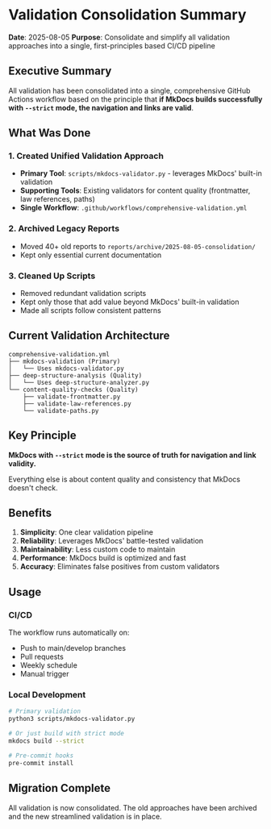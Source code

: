 # Validation Consolidation Summary

**Date**: 2025-08-05
**Purpose**: Consolidate and simplify all validation approaches into a single, first-principles based CI/CD pipeline

## Executive Summary

All validation has been consolidated into a single, comprehensive GitHub Actions workflow based on the principle that **if MkDocs builds successfully with `--strict` mode, the navigation and links are valid**.

## What Was Done

### 1. Created Unified Validation Approach
- **Primary Tool**: `scripts/mkdocs-validator.py` - leverages MkDocs' built-in validation
- **Supporting Tools**: Existing validators for content quality (frontmatter, law references, paths)
- **Single Workflow**: `.github/workflows/comprehensive-validation.yml`

### 2. Archived Legacy Reports
- Moved 40+ old reports to `reports/archive/2025-08-05-consolidation/`
- Kept only essential current documentation

### 3. Cleaned Up Scripts
- Removed redundant validation scripts
- Kept only those that add value beyond MkDocs' built-in validation
- Made all scripts follow consistent patterns

## Current Validation Architecture

```
comprehensive-validation.yml
├── mkdocs-validation (Primary)
│   └── Uses mkdocs-validator.py
├── deep-structure-analysis (Quality)
│   └── Uses deep-structure-analyzer.py
└── content-quality-checks (Quality)
    ├── validate-frontmatter.py
    ├── validate-law-references.py
    └── validate-paths.py
```

## Key Principle

**MkDocs with `--strict` mode is the source of truth for navigation and link validity.**

Everything else is about content quality and consistency that MkDocs doesn't check.

## Benefits

1. **Simplicity**: One clear validation pipeline
2. **Reliability**: Leverages MkDocs' battle-tested validation
3. **Maintainability**: Less custom code to maintain
4. **Performance**: MkDocs build is optimized and fast
5. **Accuracy**: Eliminates false positives from custom validators

## Usage

### CI/CD
The workflow runs automatically on:
- Push to main/develop branches
- Pull requests
- Weekly schedule
- Manual trigger

### Local Development
```bash
# Primary validation
python3 scripts/mkdocs-validator.py

# Or just build with strict mode
mkdocs build --strict

# Pre-commit hooks
pre-commit install
```

## Migration Complete

All validation is now consolidated. The old approaches have been archived and the new streamlined validation is in place.